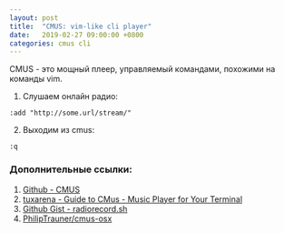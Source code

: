 ```yaml
---
layout: post
title:  "CMUS: vim-like cli player"
date:   2019-02-27 09:00:00 +0800
categories: cmus cli
---
```


CMUS - это мощный плеер, управляемый командами, похожими на команды vim.

1. Слушаем онлайн радио:
```
:add "http://some.url/stream/"
```
2. Выходим из cmus:
```
:q
```

### Дополнительные ссылки:
1. [Github - CMUS](https://github.com/cmus/cmus)
2. [tuxarena - Guide to CMus - Music Player for Your Terminal](http://www.tuxarena.com/static/cmus_guide.php)
3. [Github Gist - radiorecord.sh](https://gist.github.com/g3rhard/e8612e3f89906471ea361c5dd446287f)
4. [PhilipTrauner/cmus-osx](https://github.com/PhilipTrauner/cmus-osx)